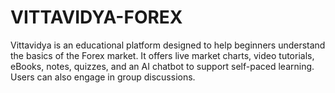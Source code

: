 # VITTAVIDYA-FOREX
Vittavidya is an educational platform designed to help beginners understand the basics of the Forex market. It offers live market charts, video tutorials, eBooks, notes, quizzes, and an AI chatbot to support self-paced learning. Users can also engage in group discussions.
